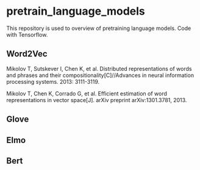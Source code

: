 # pretrain_language_models
This repository is used to overview of pretraining language models. Code with Tensorflow.

## Word2Vec
Mikolov T, Sutskever I, Chen K, et al. Distributed representations of words and phrases and their compositionality[C]//Advances in neural information processing systems. 2013: 3111-3119.

Mikolov T, Chen K, Corrado G, et al. Efficient estimation of word representations in vector space[J]. arXiv preprint arXiv:1301.3781, 2013.


## Glove

## Elmo

## Bert
